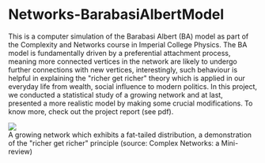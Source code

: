 # Networks-BarabasiAlbertModel

This is a computer simulation of the Barabasi Albert (BA) model as part of the Complexity and Networks course in Imperial College Physics. The BA model is fundamentally driven by a preferential attachment process, meaning more connected vertices in the network are likely to undergo further connections with new vertices, interestingly, such behaviour is helpful in explaining the "richer get richer" theory which is applied in our everyday life from wealth, social influence to modern politics. In this project, we conducted a statistical study of a growing network and at last, presented a more realistic model by making some crucial modifications. To know more, check out the project report (see pdf).

<img src="https://user-images.githubusercontent.com/97603154/190463795-c1fefc95-6946-4762-9484-b56e9d41adcb.jpeg">
<figcaption>A growing network which exhibits a fat-tailed distribution, a demonstration of the "richer get richer" principle (source: Complex Networks: a Mini-review)</figcaption>
